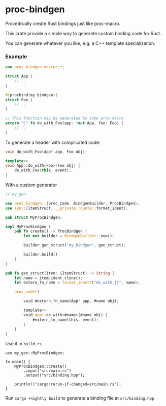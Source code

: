 # proc-bindgen

Procedrually create Rust bindings just like proc-macro.

This crate provide a simple way to generate custom binding code for Rust.

You can generate whatever you like, e.g. a C++ template specialization.

### Example

```rust
use proc_bindgen_macro::*;

struct App {
    // ..
}

#[procbind(my_bindgen)]
struct Foo {
    // ..
}

// This function may be generated by some proc-macro
extern "C" fn do_with_Foo(app: *mut App, foo: Foo) {
    // ..
}
```

To generate a header with complicated code:

```c++
void do_with_Foo(App* app, Foo obj);

template<>
void App::do_with<Foo>(Foo obj) {
    do_with_Foo(this, event);
}
```

With a custom generator
```rust
// my_gen

use proc_bindgen::{proc_code, BindgenBuilder, ProcBindgen};
use syn::{ItemStruct, __private::quote::format_ident};

pub struct MyProcBindgen;

impl MyProcBindgen {
    pub fn create() -> ProcBindgen {
        let mut builder = BindgenBuilder::new();

        builder.gen_struct("my_bindgen", gen_struct);

        builder.build()
    }
}

pub fn gen_struct(item: &ItemStruct) -> String {
    let name = item.ident.clone();
    let extern_fn_name = format_ident!("do_with_{}", name);

    proc_code!(

        void #extern_fn_name(App* app, #name obj);

        template<>
        void App::do_with<#name>(#name obj) {
            #extern_fn_name(this, event);
        }
    )
}

```

Use it in `build.rs`
```
use my_gen::MyProcBindgen;

fn main() {
    MyProcBindgen::create()
        .input("src/main.rs")
        .output("src/binding.hpp");

    println!("cargo:rerun-if-changed=src/main.rs");
}

```

Run `cargo +nightly build` to generate a binding file at `src/binding.hpp`
